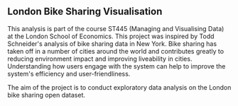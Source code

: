 ## London Bike Sharing Visualisation

This analysis is part of the course ST445 (Managing and Visualising Data) at the London School of Economics. This project was inspired by Todd Schneider's analysis of bike sharing data in New York. Bike sharing has taken off in a number of cities around the world and contributes greatly to reducing environment impact and improving liveability in cities. Understanding how users engage with the system can help to improve the system's efficiency and user-friendliness.

The aim of the project is to conduct exploratory data analysis on the London bike sharing open dataset.
